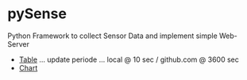 # pySense
Python Framework to collect Sensor Data and implement simple Web-Server
- [Table](http://htmlpreview.github.io/?https://github.com/ldpgh/pySense/blob/master/Funksensoren_Table_icon.html) ... update periode ... local @ 10 sec / github.com @ 3600 sec
- [Chart](http://htmlpreview.github.io/?https://github.com/ldpgh/pySense/blob/master/Funksensoren_Charts_icon.html)
